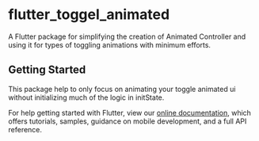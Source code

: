 # flutter_toggel_animated

A Flutter package for simplifying the creation of Animated Controller and using it for types of toggling animations with minimum efforts.

## Getting Started

This package help to only focus on animating your toggle animated ui without initializing much of the logic in initState.






For help getting started with Flutter, view our 
[online documentation](https://flutter.dev/docs), which offers tutorials, 
samples, guidance on mobile development, and a full API reference.
